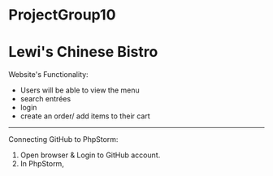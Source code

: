 # ProjectGroup10
# Lewi's Chinese Bistro

Website's Functionality: 
- Users will be able to view the menu
- search entrées
- login 
- create an order/ add items to their cart

---

Connecting GitHub to PhpStorm:
1. Open browser & Login to GitHub account.
2. In PhpStorm, 